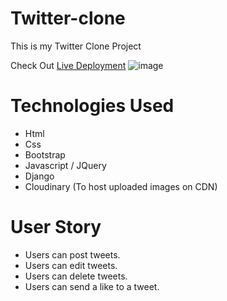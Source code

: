 # Twitter-clone
This is my Twitter Clone Project

Check Out [Live Deployment](https://twitter-clone-iraj.herokuapp.com/)
![image](https://user-images.githubusercontent.com/25072020/156492442-b098ebdb-4563-4950-bf31-41bd89470e49.png)

# Technologies Used
* Html
* Css
* Bootstrap
* Javascript / JQuery
* Django
* Cloudinary (To host uploaded images on CDN)

# User Story
* Users can post tweets.
* Users can edit tweets.
* Users can delete tweets.
* Users can send a like to a tweet.
